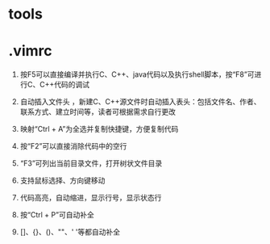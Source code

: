 tools
=====
.vimrc
=====
1. 按F5可以直接编译并执行C、C++、java代码以及执行shell脚本，按“F8”可进行C、C++代码的调试

2. 自动插入文件头 ，新建C、C++源文件时自动插入表头：包括文件名、作者、联系方式、建立时间等，读者可根据需求自行更改

3. 映射“Ctrl + A”为全选并复制快捷键，方便复制代码

4. 按“F2”可以直接消除代码中的空行

5. “F3”可列出当前目录文件，打开树状文件目录

6. 支持鼠标选择、方向键移动

7. 代码高亮，自动缩进，显示行号，显示状态行
 
8. 按“Ctrl + P”可自动补全

9. []、{}、()、""、' '等都自动补全

